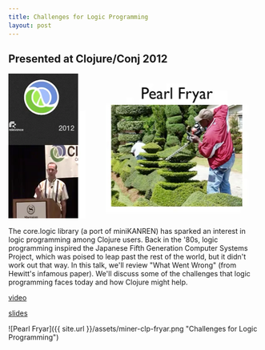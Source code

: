 ```yaml
---
title: Challenges for Logic Programming
layout: post
---
```


## Presented at Clojure/Conj 2012

![Challenges](/images/clp-fryar.png "Challenges")

The core.logic library (a port of miniKANREN) has sparked an interest in logic programming
among Clojure users. Back in the '80s, logic programming inspired the Japanese Fifth
Generation Computer Systems Project, which was poised to leap past the rest of the world,
but it didn't work out that way. In this talk, we'll review "What Went Wrong" (from Hewitt's
infamous paper). We'll discuss some of the challenges that logic programming faces today and
how Clojure might help.

[video](http://www.youtube.com/watch?v=y6WKr9j76kw)

[slides](https://speakerdeck.com/miner/challenges-for-logic-programming)



![Pearl Fryar]({{ site.url }}/assets/miner-clp-fryar.png "Challenges for Logic Programming")


